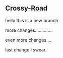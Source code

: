## Crossy-Road

hello this is a new branch

more changes..............

even more changes....

last change i swear..